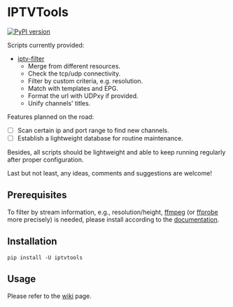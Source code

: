 # IPTVTools

[![PyPI version](https://badge.fury.io/py/iptvtools.svg)](https://badge.fury.io/py/iptvtools)

Scripts currently provided:

- [iptv-filter](https://github.com/huxuan/iptvtools/wiki/iptv%E2%80%90filter)
  - Merge from different resources.
  - Check the tcp/udp connectivity.
  - Filter by custom criteria, e.g. resolution.
  - Match with templates and EPG.
  - Format the url with UDPxy if provided.
  - Unify channels' titles.

Features planned on the road:

- [ ] Scan certain ip and port range to find new channels.
- [ ] Establish a lightweight database for routine maintenance.

Besides, all scripts should be lightweight and able to keep running regularly after proper configuration.

Last but not least, any ideas, comments and suggestions are welcome!

## Prerequisites

To filter by stream information, e.g., resolution/height, [ffmpeg](https://www.ffmpeg.org/) (or [ffprobe](https://www.ffmpeg.org/ffprobe.html) more precisely) is needed, please install according to the [documentation](https://www.ffmpeg.org/download.html).

## Installation

```shell
pip install -U iptvtools
```

## Usage

Please refer to the [wiki](https://github.com/huxuan/iptvtools/wiki) page.
